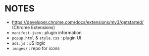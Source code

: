 # NOTES

- https://developer.chrome.com/docs/extensions/mv3/getstarted/ (Chrome Extensions)
- `manifest.json` : plugin information
- `popup.html` & `style.css` : plugin UI
- `ads.js` : JS logic
- `images/` : repo for icons